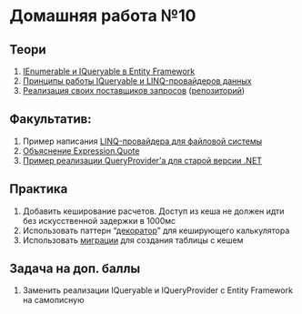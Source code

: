 # Домашняя работа №10

## Теори
 1. [IEnumerable и IQueryable в Entity Framework](https://metanit.com/sharp/entityframework/1.4.php)
 2.  [Принципы работы IQueryable и LINQ-провайдеров данных](https://habr.com/ru/post/256821/)
 3. [Реализация своих поставщиков запросов](https://www.youtube.com/watch?v=QVdfx51mlao&feature=youtu.be) ([репозиторий](https://github.com/anetegithub/Linq.GraphQL))

## Факультатив:
1.  Пример написания [LINQ-провайдера для файловой системы](https://jacopretorius.net/2010/01/implementing-a-custom-linq-provider.html)
2.  [Объяснение Expression.Quote](https://stackoverflow.com/questions/3716492/what-does-expression-quote-do-that-expression-constant-can-t-already-do/3753382#3753382)
3.  [Пример реализации QueryProvider’а для старой версии .NET](https://weblogs.asp.net/dixin/understanding-linq-to-sql-10-implementing-linq-to-sql-provider)

## Практика
 1.  Добавить кеширование расчетов. Доступ из кеша не должен идти без искусственной задержки в 1000мс 
2.  Использовать паттерн “[декоратор](https://refactoring.guru/ru/design-patterns/decorator)” для кеширующего калькулятора
3. Использовать [миграции](https://docs.microsoft.com/en-us/ef/core/managing-schemas/migrations/?tabs=dotnet-core-cli) для создания таблицы с кешем

## Задача на доп. баллы
1. Заменить реализации IQueryable и IQueryProvider с Entity Framework на самописную
